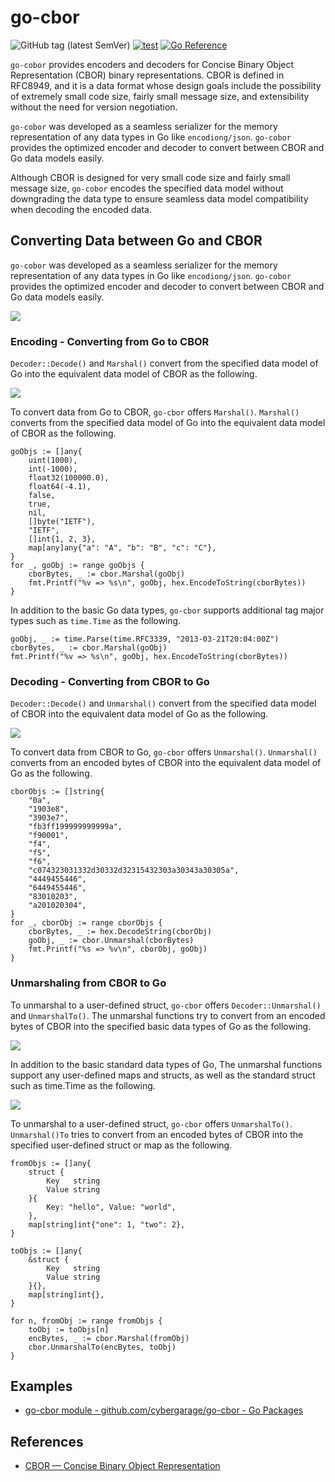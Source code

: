 # go-cbor

![GitHub tag (latest SemVer)](https://img.shields.io/github/v/tag/cybergarage/go-cbor)
[![test](https://github.com/cybergarage/go-cbor/actions/workflows/make.yml/badge.svg)](https://github.com/cybergarage/go-cbor/actions/workflows/make.yml)
[![Go Reference](https://pkg.go.dev/badge/github.com/cybergarage/go-cbor.svg)](https://pkg.go.dev/github.com/cybergarage/go-cbor)

`go-cobor` provides encoders and decoders for Concise Binary Object Representation (CBOR) binary representations. CBOR is defined in RFC8949, and it is a data format whose design goals include the possibility of extremely small code size, fairly small message size, and extensibility without the need for version negotiation.

`go-cobor` was developed as a seamless serializer for the memory representation of any data types in Go like `encodiong/json`. `go-cobor` provides the optimized encoder and decoder to convert between CBOR and Go data models easily.

Although CBOR is designed for very small code size and fairly small message size, `go-cobor` encodes the specified data model without downgrading the data type to ensure seamless data model compatibility when decoding the encoded data.

## Converting Data between Go and CBOR

`go-cobor` was developed as a seamless serializer for the memory representation of any data types in Go like `encodiong/json`. `go-cobor` provides the optimized encoder and decoder to convert between CBOR and Go data models easily.

![](doc/img/concept.png)

### Encoding - Converting from Go to CBOR

`Decoder::Decode()` and `Marshal()` convert from the specified data model of Go into the equivalent data model of CBOR as the following.

![](doc/img/conv_table_from.png)

To convert data from Go to CBOR, `go-cbor` offers `Marshal()`. `Marshal()` converts from the specified data model of Go into the equivalent data model of CBOR as the following.

```
goObjs := []any{
    uint(1000),
    int(-1000),
    float32(100000.0),
    float64(-4.1),
    false,
    true,
    nil,
    []byte("IETF"),
    "IETF",
    []int{1, 2, 3},
    map[any]any{"a": "A", "b": "B", "c": "C"},
}
for _, goObj := range goObjs {
    cborBytes, _ := cbor.Marshal(goObj)
    fmt.Printf("%v => %s\n", goObj, hex.EncodeToString(cborBytes))
}
```

In addition to the basic Go data types, `go-cbor` supports additional tag major types such as `time.Time` as the following.

```
goObj, _ := time.Parse(time.RFC3339, "2013-03-21T20:04:00Z")
cborBytes, _ := cbor.Marshal(goObj)
fmt.Printf("%v => %s\n", goObj, hex.EncodeToString(cborBytes))
```

### Decoding - Converting from CBOR to Go

`Decoder::Decode()` and `Unmarshal()` convert from the specified data model of CBOR into the equivalent data model of Go as the following.

![](doc/img/conv_table_to.png)

To convert data from CBOR to Go, `go-cbor` offers `Unmarshal()`. `Unmarshal()` converts from an encoded bytes of CBOR into the equivalent data model of Go as the following.

```
cborObjs := []string{
    "0a",
    "1903e8",
    "3903e7",
    "fb3ff199999999999a",
    "f90001",
    "f4",
    "f5",
    "f6",
    "c074323031332d30332d32315432303a30343a30305a",
    "4449455446",
    "6449455446",
    "83010203",
    "a201020304",
}
for _, cborObj := range cborObjs {
    cborBytes, _ := hex.DecodeString(cborObj)
    goObj, _ := cbor.Unmarshal(cborBytes)
    fmt.Printf("%s => %v\n", cborObj, goObj)
}
```

### Unmarshaling from CBOR to Go

To unmarshal to a user-defined struct, `go-cbor` offers `Decoder::Unmarshal()` and `UnmarshalTo()`. The unmarshal functions try to convert from an encoded bytes of CBOR into the specified basic data types of Go as the following.

![](doc/img/unmarshal_table_to_basic.png)

In addition to the basic standard data types of Go, The unmarshal functions support any user-defined maps and structs, as well as the standard struct such as time.Time as the following.

![](doc/img/unmarshal_table_to_special.png)

To unmarshal to a user-defined struct, `go-cbor` offers `UnmarshalTo()`. `Unmarshal()To` tries to convert from an encoded bytes of CBOR into the specified user-defined struct or map as the following.

```
fromObjs := []any{
    struct {
        Key   string
        Value string
    }{
        Key: "hello", Value: "world",
    },
    map[string]int{"one": 1, "two": 2},
}

toObjs := []any{
    &struct {
        Key   string
        Value string
    }{},
    map[string]int{},
}

for n, fromObj := range fromObjs {
    toObj := toObjs[n]
    encBytes, _ := cbor.Marshal(fromObj)
    cbor.UnmarshalTo(encBytes, toObj)
}
```

## Examples

- [go-cbor module - github.com/cybergarage/go-cbor - Go Packages](https://pkg.go.dev/github.com/cybergarage/go-cbor)

## References

- [CBOR — Concise Binary Object Representation](http://cbor.io)
